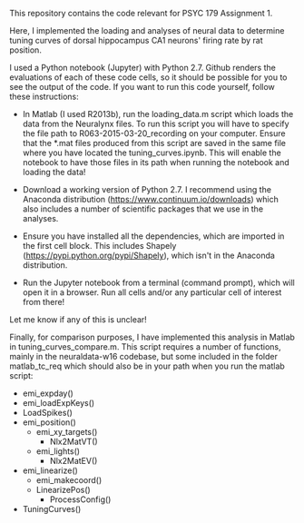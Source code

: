 This repository contains the code relevant for PSYC 179 Assignment 1.

Here, I implemented the loading and analyses of neural data to determine tuning curves of dorsal hippocampus CA1 neurons' firing rate by rat position.

I used a Python notebook (Jupyter) with Python 2.7. Github renders the evaluations of each of these code cells, so it should be possible for you to see the output of the code. If you want to run this code yourself, follow these instructions:

- In Matlab (I used R2013b), run the loading_data.m script which loads the data from the Neuralynx files. To run this script you will have to specify the file path to R063-2015-03-20_recording on your computer. Ensure that the *.mat files produced from this script are saved in the same file where you have located the tuning_curves.ipynb. This will enable the notebook to have those files in its path when running the notebook and loading the data!

- Download a working version of Python 2.7. I recommend using the Anaconda distribution (https://www.continuum.io/downloads) which also includes a number of scientific packages that we use in the analyses. 

- Ensure you have installed all the dependencies, which are imported in the first cell block. This includes Shapely (https://pypi.python.org/pypi/Shapely), which isn't in the Anaconda distribution. 

- Run the Jupyter notebook from a terminal (command prompt), which will open it in a browser. Run all cells and/or any particular cell of interest from there!

Let me know if any of this is unclear! 

Finally, for comparison purposes, I have implemented this analysis in Matlab in tuning_curves_compare.m. This script requires a number of functions, mainly in the neuraldata-w16 codebase, but some included in the folder matlab_tc_req which should also be in your path when you run the matlab script:
- emi_expday()
- emi_loadExpKeys()
- LoadSpikes()
- emi_position()
	- emi_xy_targets()
		- Nlx2MatVT()
	- emi_lights()
		- Nlx2MatEV()
- emi_linearize()
	- emi_makecoord()
	- LinearizePos()
		- ProcessConfig()
- TuningCurves()